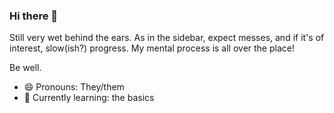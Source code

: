 ### Hi there 👋

Still very wet behind the ears. As in the sidebar, expect messes, and if it's of interest, slow(ish?) progress. My mental process is all over the place!

Be well.



- 😄 Pronouns: They/them
- 🌱 Currently learning: the basics

<!--
**nominalhero/nominalhero** is a ✨ _special_ ✨ repository because its `README.md` (this file) appears on your GitHub profile.

Here are some ideas to get you started:

- 🔭 I’m currently working on ...
- 👯 I’m looking to collaborate on ...
- 🤔 I’m looking for help with ...
- 💬 Ask me about ...
- 📫 How to reach me: ...
- ⚡ Fun fact: ...
-->
